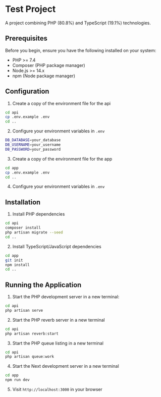 # Test Project

A project combining PHP (80.8%) and TypeScript (19.1%) technologies.

## Prerequisites

Before you begin, ensure you have the following installed on your system:
- PHP >= 7.4
- Composer (PHP package manager)
- Node.js >= 14.x
- npm (Node package manager)

## Configuration

1. Create a copy of the environment file for the api
```bash
cd api
cp .env.example .env
cd ..
```

2. Configure your environment variables in `.env`
```bash
DB_DATABASE=your_database
DB_USERNAME=your_username
DB_PASSWORD=your_password
```

3. Create a copy of the environment file for the app
```bash
cd app
cp .env.example .env
cd ..
```

4. Configure your environment variables in `.env`

## Installation

1. Install PHP dependencies
```bash
cd api
composer install
php artisan migrate --seed
cd ..
```

2. Install TypeScript/JavaScript dependencies
```bash
cd app
git init
npm install
cd ..
```

## Running the Application

1. Start the PHP development server in a new terminal:
```bash
cd api
php artisan serve
```

2. Start the PHP reverb server in a new terminal
```bash
cd api
php artisan reverb:start
```

3. Start the PHP queue listing in a new terminal
```bash
cd api
php artisan queue:work
```

4. Start the Next development server in a new terminal
```bash
cd app
npm run dev
```

5. Visit `http://localhost:3000` in your browser
